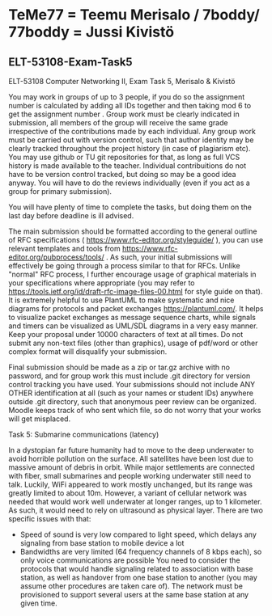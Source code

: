 # TeMe77 = Teemu Merisalo / 7boddy/ 77boddy = Jussi Kivistö
## ELT-53108-Exam-Task5
ELT-53108 Computer Networking II, Exam Task 5, Merisalo &amp; Kivistö

You may work in groups of up to 3 people, if you do so the assignment number is calculated by adding all IDs together and then taking mod 6 to get the assignment number . Group work must be clearly indicated in submission, all members of the group will receive the same grade irrespective of the contributions made by each individual. Any group work must be carried out with version control, such that author identity may be clearly tracked throughout the project history (in case of plagiarism etc). You may use github or TU git repositories for that, as long as full VCS history is made available to the teacher. Individual contribuitions do not have to be version control tracked, but doing so may be a good idea anyway. You will have to do the reviews individually (even if you act as a group for primary submission).

You will have plenty of time to complete the tasks, but doing them on the last day before deadline is ill advised.

The main submission should be formatted according to the general outline of RFC specifications ( https://www.rfc-editor.org/styleguide/ ), you can use relevant templates and tools from https://www.rfc-editor.org/pubprocess/tools/ . As such, your initial submissions will effectively be going through a process similar to that for RFCs. Unlike "normal" RFC process, I further encourage usage of graphical materials in your specifications where appropriate (you may refer to https://tools.ietf.org/id/draft-rfc-image-files-00.html for style guide on that). It is extremely helpful to use PlantUML to make systematic and nice diagrams for protocols and packet exchanges https://plantuml.com/.  It helps to visualize packet exchanges as message sequence charts, while signals and timers can be visualized as UML/SDL diagrams in a very easy manner. Keep your proposal under 10000 characters of text at all times. Do not submit any non-text files (other than graphics), usage of pdf/word or other complex format will disqualify your submission.

Final submission should be made as a zip or tar.gz archive with no password, and for group work this must include .git directory for version control tracking you have used. Your submissions should not include ANY OTHER identification at all (such as your names or student IDs) anywhere outside .git directory, such that anonymous peer review can be organized. Moodle keeps track of who sent which file, so do not worry that your works will get misplaced.

Task 5: Submarine communications (latency)

In a dystopian far future humanity had to move to the deep underwater to avoid horrible pollution on the surface. All satellites have been lost due to massive amount of debris in orbit. While major settlements are connected with fiber, small submarines and people working underwater still need to talk. Luckily, WiFi appeared to work mostly unchanged, but its range was greatly limited to about 10m.  However, a variant of cellular network was needed that would work well underwater at longer ranges, up to 1 kilometer. As such, it would need to rely on ultrasound as physical layer. There are two specific issues with that:
 * Speed of sound is very low compared to light speed, which delays any signaling from base station to mobile device a lot
 * Bandwidths are very limited (64 frequency channels of 8 kbps each), so only voice communications are possible
 You need to consider the protocols that would handle signaling related to association with base station, as well as handover from one base station to another (you may assume other procedures are taken care of). The network must be provisioned to support several users at the same base station at any given time.

